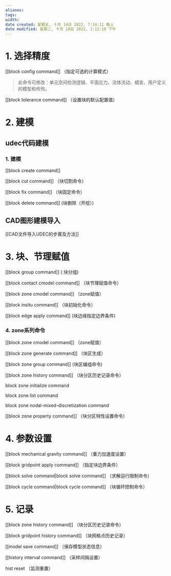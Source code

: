 ```yaml
---
aliases: 
tags: 
width:
date created: 星期五, 十月 14日 2022, 7:14:11 晚上
date modified: 星期二, 十月 18日 2022, 1:12:18 下午
---
```


# 1. 选择精度

[[block config command]]  （指定可选的计算模式）

>此命令可修改：单元空间检测逻辑、平面应力、流体流动、蠕变、用户定义的模型和传热。

[[block tolerance command]]     （设置块的默认配置值）

# 2. 建模

## udec代码建模

### 1. 建模

[[block create command]]    

[[block cut command]]    （块切割命令）

[[block fix command]]    （块固定命令）

[[block delete command]]    (块删除（开挖）)



## CAD图形建模导入

[[CAD文件导入UDEC的步骤及方法]]


# 3.  块、节理赋值

[[block group command]]            ( 块分组)

[[block contact cmodel command]]    （块节理赋值命令）

[[block zone cmodel command]]    （zone赋值）

[[block insitu command]]    （块初始化命令）

[[block edge apply command]]   (块边缘指定边界条件)



### 4. zone系列命令

[[block zone cmodel command]]    （zone赋值）

[[block zone generate command]]    （块区生成）

[[block zone group command]]    (块区编组命令)

[[block zone history command]]    （块分区历史记录命令）

block zone initialize command

block zone list command

block zone nodal-mixed-discretization command

[[block zone property command]]    （块分区特性设置命令）


# 4. 参数设置

[[block mechanical gravity command]]  （重力加速度设置）

[[block gridpoint apply command]]   （指定块边界条件）

[[block solve command|block solve command]]    （求解运行限制命令）

[[block cycle command|block cycle command]]    （块循环控制命令）



# 5. 记录

[[block zone history command]]    （块分区历史记录命令）

[[block gridpoint history command]]    （块网格点历史记录）

[[model save command]]   （保存模型状态信息）

[[history interval command]]    （采样间隔设置）

hist reset     （监测重置）








